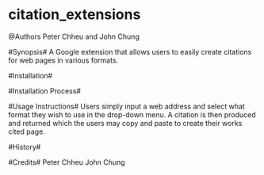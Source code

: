 # citation_extensions

@Authors Peter Chheu and John Chung

#Synopsis#
A Google extension that allows users to easily create citations for web pages in various formats.

#Installation#


#Installation Process#


#Usage Instructions#
Users simply input a web address and select what format they wish to use in the drop-down menu.  A citation is then produced and returned which the users may copy and paste to create their works cited page.

#History#


#Credits#
Peter Chheu
John Chung
